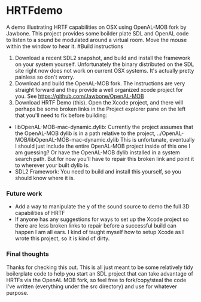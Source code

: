 HRTFdemo
========
A demo illustrating HRTF capabilities on OSX using OpenAL-MOB fork by Jawbone.
This project provides some boilder plate SDL and OpenAL code to listen to a sound be modulated around a virtual room. Move the mouse within the window to hear it.
#Build instructions
1. Download a recent SDL2 snapshot, and build and install the framework on your system yourself. Unfortunately the binary distributed on the SDL site right now does not work on current OSX systems. It's actually pretty painless so don't worry.
2. Download and build the OpenAL-MOB fork. The instructions are very straight forward and they provide a well organized xcode project for you. See https://github.com/Jawbone/OpenAL-MOB
3. Download HRTF Demo (this). Open the Xcode project, and there will perhaps be some broken links in the Project explorer pane on the left that you'll need to fix before building:
- libOpenAL-MOB-mac-dynamic.dylib: Currently the project assumes that the OpenAL-MOB dylib is in a path relative to the project, ../OpenAL-MOB/libOpenAL-MOB-mac-dynamic.dylib This is unfortunate, eventually I should just include the entire OpenAL-MOB project inside of this one I am guessing? Or have the OpenAL-MOB dylib installed in a system search path. But for now you'll have to repair this broken link and point it to wherever your built dylib is.
- SDL2 Framework: You need to build and install this yourself, so you should know where it is.

### Future work
- Add a way to manipulate the y of the sound source to demo the full 3D capabilities of HRTF
- If anyone has any suggestions for ways to set up the Xcode project so there are less broken links to repair before a successful build can happen I am all ears. I kind of taught myself how to setup Xcode as I wrote this project, so it is kind of dirty.
### Final thoughts
Thanks for checking this out. This is all just meant to be some relatively tidy boilerplate code to help you start an SDL project that can take advantage of HRTFs via the OpenAL MOB fork, so feel free to fork/copy/steal the code I've written (everything under the src directory) and use for whatever purpose.
